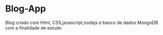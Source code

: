# Blog-App
 Blog criado com Html, CSS,javascript,nodejs e banco de dados MongoDB com a finalidade de estudo
